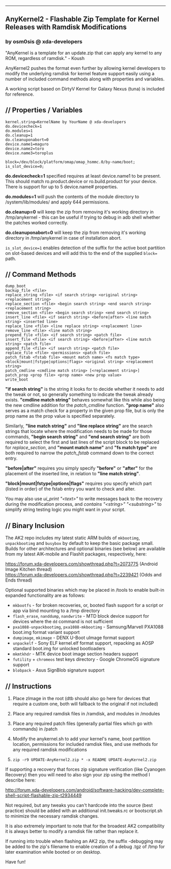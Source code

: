 ----------------------------------------------------------------------------------
AnyKernel2 - Flashable Zip Template for Kernel Releases with Ramdisk Modifications
----------------------------------------------------------------------------------
### by osm0sis @ xda-developers ###

"AnyKernel is a template for an update.zip that can apply any kernel to any ROM, regardless of ramdisk." - Koush

AnyKernel2 pushes the format even further by allowing kernel developers to modify the underlying ramdisk for kernel feature support easily using a number of included command methods along with properties and variables.

A working script based on DirtyV Kernel for Galaxy Nexus (tuna) is included for reference.

## // Properties / Variables ##
```
kernel.string=KernelName by YourName @ xda-developers
do.devicecheck=1
do.modules=1
do.cleanup=1
do.cleanuponabort=0
device.name1=maguro
device.name2=toro
device.name3=toroplus

block=/dev/block/platform/omap/omap_hsmmc.0/by-name/boot;
is_slot_device=0;
```

__do.devicecheck=1__ specified requires at least device.name1 to be present. This should match ro.product.device or ro.build.product for your device. There is support for up to 5 device.name# properties.

__do.modules=1__ will push the contents of the module directory to /system/lib/modules/ and apply 644 permissions.

__do.cleanup=0__ will keep the zip from removing it's working directory in /tmp/anykernel - this can be useful if trying to debug in adb shell whether the patches worked correctly.

__do.cleanuponabort=0__ will keep the zip from removing it's working directory in /tmp/anykernel in case of installation abort.

`is_slot_device=1` enables detection of the suffix for the active boot partition on slot-based devices and will add this to the end of the supplied `block=` path.

## // Command Methods ##
```
dump_boot
backup_file <file>
replace_string <file> <if search string> <original string> <replacement string>
replace_section <file> <begin search string> <end search string> <replacement string>
remove_section <file> <begin search string> <end search string>
insert_line <file> <if search string> <before|after> <line match string> <inserted line>
replace_line <file> <line replace string> <replacement line>
remove_line <file> <line match string>
prepend_file <file> <if search string> <patch file>
insert_file <file> <if search string> <before|after> <line match string> <patch file>
append_file <file> <if search string> <patch file>
replace_file <file> <permissions> <patch file>
patch_fstab <fstab file> <mount match name> <fs match type> <block|mount|fstype|options|flags> <original string> <replacement string>
patch_cmdline <cmdline match string> [<replacement string>]
patch_prop <prop file> <prop name> <new prop value>
write_boot
```

__"if search string"__ is the string it looks for to decide whether it needs to add the tweak or not, so generally something to indicate the tweak already exists. __"cmdline match string"__ behaves somewhat like this while also being the new cmdline addition for the _patch_cmdline_ function. __"prop name"__ also serves as a match check for a property in the given prop file, but is only the prop name as the prop value is specified separately.

Similarly, __"line match string"__ and __"line replace string"__ are the search strings that locate where the modification needs to be made for those commands, __"begin search string"__ and __"end search string"__ are both required to select the first and last lines of the script block to be replaced for _replace_section_, and __"mount match name"__ and __"fs match type"__ are both required to narrow the _patch_fstab_ command down to the correct entry.

__"before|after"__ requires you simply specify __"before"__ or __"after"__ for the placement of the inserted line, in relation to __"line match string"__.

__"block|mount|fstype|options|flags"__ requires you specify which part (listed in order) of the fstab entry you want to check and alter.

You may also use _ui_print "\<text\>"_ to write messages back to the recovery during the modification process, and _contains "\<string\>" "\<substring\>"_ to simplify string testing logic you might want in your script.

## // Binary Inclusion ##

The AK2 repo includes my latest static ARM builds of `mkbootimg`, `unpackbootimg` and `busybox` by default to keep the basic package small. Builds for other architectures and optional binaries (see below) are available from my latest AIK-mobile and FlashIt packages, respectively, here:

https://forum.xda-developers.com/showthread.php?t=2073775 (Android Image Kitchen thread)  
https://forum.xda-developers.com/showthread.php?t=2239421 (Odds and Ends thread)

Optional supported binaries which may be placed in /tools to enable built-in expanded functionality are as follows:
* `mkbootfs` - for broken recoveries, or, booted flash support for a script or app via bind mounting to a /tmp directory
* `flash_erase`, `nanddump`, `nandwrite` - MTD block device support for devices where the `dd` command is not sufficient
* `pxa1088-unpackbootimg`, `pxa1088-mkbootimg` - Samsung/Marvell PXA1088 boot.img format variant support
* `dumpimage`, `mkimage` - DENX U-Boot uImage format support
* `unpackelf` - Sony ELF kernel.elf format support, repacking as AOSP standard boot.img for unlocked bootloaders
* `mkmtkhdr` - MTK device boot image section headers support
* `futility` + `chromeos` test keys directory - Google ChromeOS signature support
* `blobpack` - Asus SignBlob signature support

## // Instructions ##

1. Place zImage in the root (dtb should also go here for devices that require a custom one, both will fallback to the original if not included)

2. Place any required ramdisk files in /ramdisk, and modules in /modules

3. Place any required patch files (generally partial files which go with commands) in /patch

4. Modify the anykernel.sh to add your kernel's name, boot partition location, permissions for included ramdisk files, and use methods for any required ramdisk modifications

5. `zip -r9 UPDATE-AnyKernel2.zip * -x README UPDATE-AnyKernel2.zip`

If supporting a recovery that forces zip signature verification (like Cyanogen Recovery) then you will need to also sign your zip using the method I describe here:

http://forum.xda-developers.com/android/software-hacking/dev-complete-shell-script-flashable-zip-t2934449

Not required, but any tweaks you can't hardcode into the source (best practice) should be added with an additional init.tweaks.rc or bootscript.sh to minimize the necessary ramdisk changes.

It is also extremely important to note that for the broadest AK2 compatibility it is always better to modify a ramdisk file rather than replace it.

If running into trouble when flashing an AK2 zip, the suffix -debugging may be added to the zip's filename to enable creation of a debug .tgz of /tmp for later examination while booted or on desktop.

Have fun!

